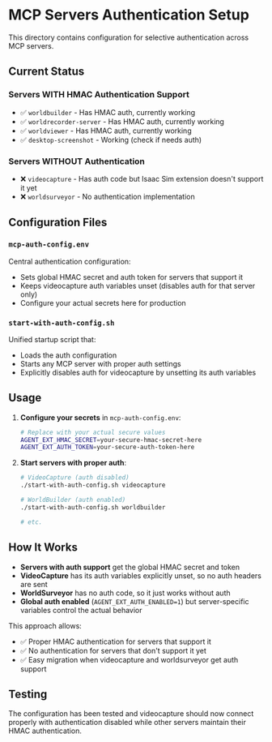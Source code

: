 # MCP Servers Authentication Setup

This directory contains configuration for selective authentication across MCP servers.

## Current Status

### Servers WITH HMAC Authentication Support
- ✅ `worldbuilder` - Has HMAC auth, currently working
- ✅ `worldrecorder-server` - Has HMAC auth, currently working  
- ✅ `worldviewer` - Has HMAC auth, currently working
- ✅ `desktop-screenshot` - Working (check if needs auth)

### Servers WITHOUT Authentication  
- ❌ `videocapture` - Has auth code but Isaac Sim extension doesn't support it yet
- ❌ `worldsurveyor` - No authentication implementation

## Configuration Files

### `mcp-auth-config.env`
Central authentication configuration:
- Sets global HMAC secret and auth token for servers that support it
- Keeps videocapture auth variables unset (disables auth for that server only)
- Configure your actual secrets here for production

### `start-with-auth-config.sh`
Unified startup script that:
- Loads the auth configuration
- Starts any MCP server with proper auth settings
- Explicitly disables auth for videocapture by unsetting its auth variables

## Usage

1. **Configure your secrets** in `mcp-auth-config.env`:
   ```bash
   # Replace with your actual secure values
   AGENT_EXT_HMAC_SECRET=your-secure-hmac-secret-here
   AGENT_EXT_AUTH_TOKEN=your-secure-auth-token-here
   ```

2. **Start servers with proper auth**:
   ```bash
   # VideoCapture (auth disabled)
   ./start-with-auth-config.sh videocapture
   
   # WorldBuilder (auth enabled)
   ./start-with-auth-config.sh worldbuilder
   
   # etc.
   ```

## How It Works

- **Servers with auth support** get the global HMAC secret and token
- **VideoCapture** has its auth variables explicitly unset, so no auth headers are sent
- **WorldSurveyor** has no auth code, so it just works without auth
- **Global auth enabled** (`AGENT_EXT_AUTH_ENABLED=1`) but server-specific variables control the actual behavior

This approach allows:
- ✅ Proper HMAC authentication for servers that support it
- ✅ No authentication for servers that don't support it yet  
- ✅ Easy migration when videocapture and worldsurveyor get auth support

## Testing

The configuration has been tested and videocapture should now connect properly with authentication disabled while other servers maintain their HMAC authentication.